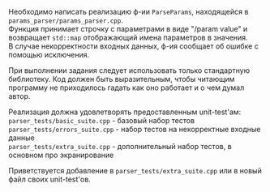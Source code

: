 Необходимо написать реализацию ф-ии `ParseParams`, находящейся в `params_parser/params_parser.cpp`.  
Функция принимает строчку с параметрами в виде "/param value" и возвращает `std::map` отображающий имена параметров в значения.  
В случае некорректности входных данных, ф-ия сообщает об ошибке с помощью исключения.  
  
При выполнении задания следует использовать только стандартную библиотеку. Код должен быть выразительным, чтобы читающим программу не приходилось гадать как оно работает и о чем думал автор.    
  
Реализация должна удовлетворять предоставленным unit-test'ам:  
`parser_tests/basic_suite.cpp` - базовый набор тестов  
`parser_tests/errors_suite.cpp` - набор тестов на некорректные входные данные  
`parser_tests/extra_suite.cpp` - дополнительный набор тестов, в основном про экранирование  
  
Приветствуется добавление в `parser_tests/extra_suite.cpp` или в новый файл своих unit-test'ов.
